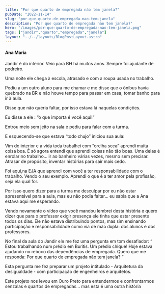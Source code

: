 ```yaml
---
title: "Por que quarto de empregada não tem janela?"
pubDate: "2022-11-14"
slug: "por-que-quarto-de-empregada-nao-tem-janela"
description: "Por que quarto de empregada não tem janela?"
hero: "/images/por-que-quarto-de-empregada-nao-tem-janela.png"
tags: ["jandir","quarto","empregada","janela"]
layout: "../../layouts/BlogPostLayout.astro"
---
```


#### Ana Maria

Jandir é do interior. Veio para BH há muitos anos. Sempre foi ajudante de pedreiro.

Uma noite ele chega à escola, atrasado e com a roupa usada no trabalho.

Pediu a um outro aluno para me chamar e me disse que o ônibus havia quebrado na BR e não houve tempo para passar em casa, tomar banho para ir à aula.

Disse que não queria faltar, por isso estava lá naquelas condições.

Eu disse a ele : “o que importa é você aqui!”

Entrou meio sem jeito na sala e pediu para falar com a turma.

E esquecendo-se que estava “todo chujo” iniciou sua aula:

Vim do interior e a vida toda trabalhei com “orelha seca” aprendi muita coisa boa. É só agora entendi que aprendi coisas não tão boas. Uma delas é enrolar no trabalho… ir ao banheiro várias vezes, mesmo sem precisar. Atrasar de propósito, inventar histórias para sair mais cedo.

Foi aqui,na EJA que aprendi com você a ter responsabilidade com o trabalho. Vendo o seu exemplo. Aprendi o que é a ter amor pela profissão, seja ela qual for.

Por isso quero dizer para a turma me desculpar por eu não estar apresentável para a aula, mas eu não podia faltar… eu sabia que a Ana estava aqui me esperando.

Vendo novamente o vídeo que você mandou lembrei desta história e quero dizer que para o professor exigir presença ele tinha que estar presente todos os dias. Ele não estava distribuindo pontos, mas sim ensinando participação e responsabilidade como via de mão dupla: dos alunos e dos professores.

No final da aula do Jandir ele me fez uma pergunta em tom desafiador: “ Estou trabalhando num prédio em Buritis. Um prédio chique! Hoje estava ajudando no reboco das dependências de empregada. Quero que me responda: Por que quarto de empregada não tem janela? ”

Esta pergunta me fez preparar um projeto intitulado - Arquitetura da desigualdade - com participação de engenheiros e arquitetos. 

Este projeto nos levou em Ouro Preto para entendermos e confrontarmos senzalas e quartos de empregadas… mas esta é uma outra história
